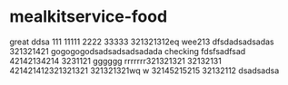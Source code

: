 # mealkitservice-food
great
ddsa
111
11111
2222
33333
321321312eq  wee213
dfsdadsadsadas
321321421
gogogogodsadsadsadsadada
checking
fdsfsadfsad
42142134214
3231121
gggggg
rrrrrrr321321321
32132131
421421412321321321
321321321wq  w
32145215215
32132112
dsadsadsa
